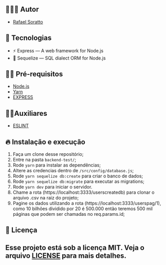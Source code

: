 ## 👨🏼‍💻 Autor

- [Rafael Soratto](https://github.com/sorattorafa)

## 🚀 Tecnologias

- ⚡ Express — A web framework for Node.js
- 💾 Sequelize — SQL dialect ORM for Node.js

## ✋🏻 Pré-requisitos

- [Node.js](https://nodejs.org/en/)
- [Yarn](https://yarnpkg.com/pt-BR/docs/install)   
- [EXPRESS](https://expressjs.com/pt-br/)

 ## ✋🏻Auxiliares  
- [ESLINT](https://eslint.org/)  

## 🔥 Instalação e execução

1. Faça um clone desse repositório;
2. Entre na pasta `backend-test/`;
3. Rode `yarn` para instalar as dependências;
4. Altere as credencias dentro de `/src/config/database.js`;
5. Rode `yarn sequelize db:create` para criar o banco de dados;
6. Rode `yarn sequelize db:migrate` para executar as migrations;
7. Rode `yarn dev` para iniciar o servidor. 
8. Chame a rota (https://localhost:3333/userscreatedb) para clonar o arquivo .csv na raiz do projeto; 
9. Pagine os dados utilizando a rota (https://localhost:3333/userspag/1), como 10 bilhões dividido por 20 é 500.000 então teremos 500 mil páginas que podem ser chamadas no req.params.id; 

## 📝 Licença
Esse projeto está sob a licença MIT. Veja o arquivo [LICENSE](LICENSE.md) para mais detalhes.
---
